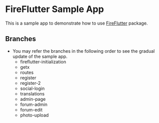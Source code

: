 # FireFlutter Sample App

This is a sample app to demonstrate how to use [FireFlutter](https://pub.dev/packages/fireflutter) package.

## Branches

- You may refer the branches in the following order to see the gradual update of the sample app.
  - fireflutter-initialization
  - getx
  - routes
  - register
  - register-2
  - social-login
  - translations
  - admin-page
  - forum-admin
  - forum-edit
  - photo-upload
